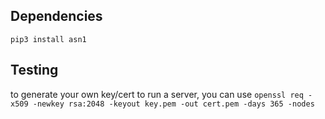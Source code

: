 ## Dependencies
`pip3 install asn1`

## Testing
to generate your own key/cert to run a server, you can use `openssl req -x509 -newkey rsa:2048 -keyout key.pem -out cert.pem -days 365 -nodes`
